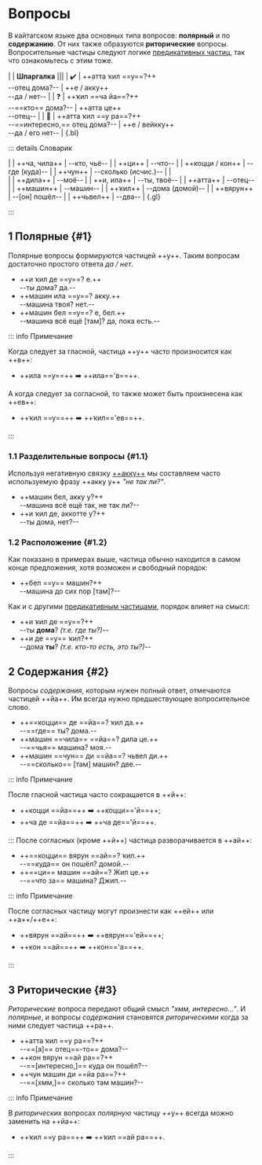 # Вопросы

В кайтагском языке два основных типа вопросов: **полярный** и по **содержанию**. От них также образуются **риторические** вопросы. Вопросительные частицы следуют логике [предикативных частиц](predicatives), так что ознакомьтесь с этим тоже.

|
| **Шпаргалка** |||
| ✔️ | ++атта ҡил ==у==?++ <br> --отец дома?-- | ++е / акку++ <br> --да / нет-- |
| ❓ | ++ҡил ==ча йа==?++ <br> --==кто== дома?-- | ++атта це++ <br> --отец-- |
| 🤔 | ++атта ҡил ==у ра==?++ <br> --==интересно,== отец дома?-- | ++е / вейкку++ <br> --да / его нет-- |
{.bl}

::: details Словарик

|
| ++ча, чила++ | --кто, чьё-- |
| ++ци++ | --что-- |
| ++коцци / кон++ | --где (куда)-- |
| ++чун++ | --сколько (исчис.)-- |
| <br> |
| ++дила++ | --моё-- |
| ++и, ила++ | --ты, твоё-- |
| ++атта++ | --отец-- |
| ++машин++ | --машин-- |
| ++ҡил++ | --дома (домой)-- |
| ++вярун++ | --[он] пошёл-- |
| ++чьвел++ | --два-- |
{.gl}

:::

## 1 Полярные {#1}

Полярные вопросы формируются частицей ++y++. Таким вопросам достаточно простого ответа *да / нет*.

- ++и ҡил де ==у==? е.++  
  --ты дома? да.--
- ++машин ила ==у==? акку.++  
  --машина твоя? нет.--
- ++машин бел ==у==? е, бел.++  
  --машина всё ещё [там]? да, пока есть.--

::: info Примечание

Когда следует за гласной, частица ++у++ часто произносится как ++в++:

- ++ила ==у==++ ➡️ ++ила=='в==++.
  
А когда следует за согласной, то также может быть произнесена как ++ев++:

- ++ҡил ==у==++ ➡️ ++ҡил=='ев==++.

:::

### 1.1 Разделительные вопросы {#1.1}

Используя негативную связку [++акку++](copulas.md#1.1) мы составляем часто используемую фразу ++акку у++ *"не так ли?"*.

- ++машин бел, акку у?++  
  --машина всё ещё так, не так ли?--
- ++и ҡил де, аккотте у?++  
  --ты дома, нет?--

### 1.2 Расположение {#1.2}

Как показано в примерах выше, частица обычно находится в самом конце предложения, хотя возможен и свободный порядок:

- ++бел ==у== машин?++  
  --машина до сих пор [там]?--

Как и с другими [предикативным частицами](predicatives), порядок влияет на смысл:

- ++и ҡил де ==у==?++  
  --ты **дома**? *(т.е. где ты?)*--
- ++и де ==у== ҡил?++  
  --дома **ты**? *(т.е. кто-то есть, это ты?)*--

## 2 Содержания {#2}

Вопросы *содержания*, которым нужен полный ответ, отмечаются частицей ++йа++. Им всегда нужно предшествующее вопросительное слово.

- ++==коцци== де ==йа==? ҡил да.++  
  --==где== ты? дома.--
- ++машин ==чила== ==йа==? дила це.++  
  --==чья== машина? моя.--
- ++машин ==чун== ди ==йа==? чьвел ди.++  
  --==сколько== [там] машин? две.--

::: info Примечание

После гласной частица часто сокращается в ++й++:  

- ++коцци ==йа==++ ➡️ ++коцци=='й==++;
- ++ча де ==йа==++ ➡️ ++ча де=='й==++.

:::
После согласных (кроме ++й++) частица разворачивается в ++ай++:

- ++==коцци== вярун ==ай==? ҡил.++  
  --==куда== он пошёл? домой.--
- ++==ци== машин ==ай==? Жип це.++  
  --==что за== машина? Джип.--

::: info Примечание

После согласных частицу могут произнести как ++ей++ или ++а++/++е++:  

- ++вярун ==ай==++ ➡️ ++вярун=='ей==++;
- ++кон ==ай==++ ➡️ ++кон=='а==++.

:::

## 3 Риторические {#3}

*Риторические* вопроса передают общий смысл *"хмм, интересно..."*. И *полярные*, и вопросы *содержания* становятся *риторическими* когда за ними следует частица ++ра++.

- ++атта ҡил ==у ра==?++  
  --==[а]== отец==-то== дома?--
- ++кон вярун ==ай ра==?++  
  --==[интересно,]== куда он пошёл?--
- ++чун машин ди ==йа ра==?++  
  --==[хмм,]== сколько там машин?--

::: info Примечание

В *риторических* вопросах *полярную* частицу ++у++ всегда можно заменить на ++йа++:

- ++ҡил ==у ра==++ ➡️ ++ҡил ==ай ра==++.

:::
